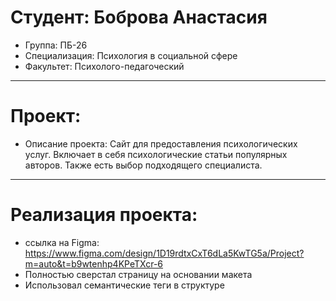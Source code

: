 # Студент: Боброва Анастасия
- Группа: ПБ-26
- Специализация: Психология в социальной сфере
- Факультет: Психолого-педагоческий
---
# Проект: 
- Описание проекта: Сайт для предоставления психологических услуг. Включает в себя психологические статьи популярных авторов. Также есть выбор подходящего специалиста.
---
# Реализация проекта:
- ссылка на Figma: https://www.figma.com/design/1D19rdtxCxT6dLa5KwTG5a/Project?m=auto&t=b9wtenhp4KPeTXcr-6
- Полностью сверстал страницу на основании макета
- Использовал семантические теги в структуре